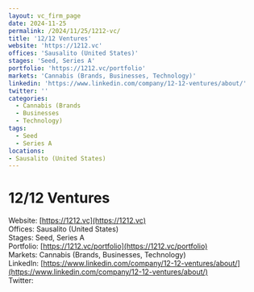 ```yaml
---
layout: vc_firm_page
date: 2024-11-25
permalink: /2024/11/25/1212-vc/
title: '12/12 Ventures'
website: 'https://1212.vc'
offices: 'Sausalito (United States)'
stages: 'Seed, Series A'
portfolio: 'https://1212.vc/portfolio'
markets: 'Cannabis (Brands, Businesses, Technology)'
linkedin: 'https://www.linkedin.com/company/12-12-ventures/about/'
twitter: ''
categories:
  - Cannabis (Brands
  - Businesses
  - Technology)
tags:
  - Seed
  - Series A
locations:
- Sausalito (United States)
---
```


# 12/12 Ventures
Website: [https://1212.vc](https://1212.vc)  
Offices: Sausalito (United States)  
Stages: Seed, Series A  
Portfolio: [https://1212.vc/portfolio](https://1212.vc/portfolio)  
Markets: Cannabis (Brands, Businesses, Technology)  
LinkedIn: [https://www.linkedin.com/company/12-12-ventures/about/](https://www.linkedin.com/company/12-12-ventures/about/)  
Twitter: []()  
